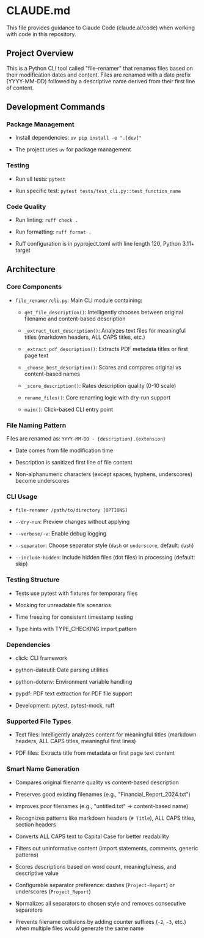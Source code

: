 # CLAUDE.md

This file provides guidance to Claude Code (claude.ai/code) when working with code in this repository.

## Project Overview

This is a Python CLI tool called "file-renamer" that renames files based on their modification dates and content. Files are renamed with a date prefix (YYYY-MM-DD) followed by a descriptive name derived from their first line of content.

## Development Commands

### Package Management

- Install dependencies: `uv pip install -e ".[dev]"`

- The project uses `uv` for package management

### Testing

- Run all tests: `pytest`

- Run specific test: `pytest tests/test_cli.py::test_function_name`

### Code Quality

- Run linting: `ruff check .`

- Run formatting: `ruff format .`

- Ruff configuration is in pyproject.toml with line length 120, Python 3.11+ target

## Architecture

### Core Components

- `file_renamer/cli.py`: Main CLI module containing:

  - `get_file_description()`: Intelligently chooses between original filename and content-based description

  - `_extract_text_description()`: Analyzes text files for meaningful titles (markdown headers, ALL CAPS titles, etc.)

  - `_extract_pdf_description()`: Extracts PDF metadata titles or first page text

  - `_choose_best_description()`: Scores and compares original vs content-based names

  - `_score_description()`: Rates description quality (0-10 scale)

  - `rename_files()`: Core renaming logic with dry-run support

  - `main()`: Click-based CLI entry point

### File Naming Pattern

Files are renamed as: `YYYY-MM-DD - {description}.{extension}`

- Date comes from file modification time

- Description is sanitized first line of file content

- Non-alphanumeric characters (except spaces, hyphens, underscores) become underscores

### CLI Usage

- `file-renamer /path/to/directory [OPTIONS]`

- `--dry-run`: Preview changes without applying

- `--verbose/-v`: Enable debug logging

- `--separator`: Choose separator style (`dash` or `underscore`, default: `dash`)

- `--include-hidden`: Include hidden files (dot files) in processing (default: skip)

### Testing Structure

- Tests use pytest with fixtures for temporary files

- Mocking for unreadable file scenarios

- Time freezing for consistent timestamp testing

- Type hints with TYPE_CHECKING import pattern

### Dependencies

- click: CLI framework

- python-dateutil: Date parsing utilities

- python-dotenv: Environment variable handling

- pypdf: PDF text extraction for PDF file support

- Development: pytest, pytest-mock, ruff

### Supported File Types

- Text files: Intelligently analyzes content for meaningful titles (markdown headers, ALL CAPS titles, meaningful first lines)

- PDF files: Extracts title from metadata or first page text content

### Smart Name Generation

- Compares original filename quality vs content-based description

- Preserves good existing filenames (e.g., "Financial_Report_2024.txt")

- Improves poor filenames (e.g., "untitled.txt" → content-based name)

- Recognizes patterns like markdown headers (`# Title`), ALL CAPS titles, section headers

- Converts ALL CAPS text to Capital Case for better readability

- Filters out uninformative content (import statements, comments, generic patterns)

- Scores descriptions based on word count, meaningfulness, and descriptive value

- Configurable separator preference: dashes (`Project-Report`) or underscores (`Project_Report`)

- Normalizes all separators to chosen style and removes consecutive separators

- Prevents filename collisions by adding counter suffixes (`-2`, `-3`, etc.) when multiple files would generate the same name